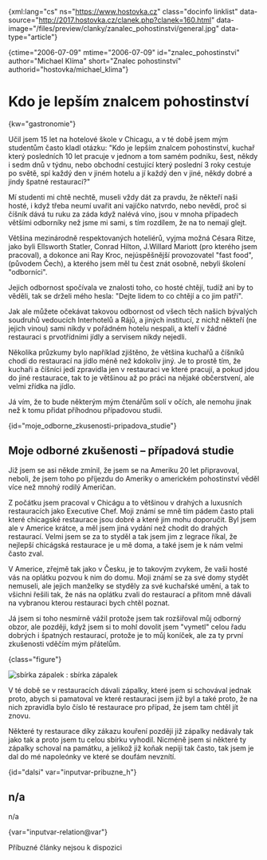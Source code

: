 
{xml:lang="cs" ns="https://www.hostovka.cz" class="docinfo linklist" data-source="http://2017.hostovka.cz/clanek.php?clanek=160.html" data-image="/files/preview/clanky/zanalec_pohostinstvi/general.jpg" data-type="article"}

{ctime="2006-07-09" mtime="2006-07-09" id="znalec\_pohostinstvi" author="Michael Klíma" short="Znalec pohostinství" authorid="hostovka/michael\_klima"}

# Kdo je lepším znalcem pohostinství

<!-- generated attribute kw by user_udpatekw.sh on 2020-05-07, do not edit -->

{kw="gastronomie"}

Učil jsem 15 let na hotelové škole v Chicagu, a v té době jsem mým studentům často kladl otázku: "Kdo je lepším znalcem pohostinství, kuchař který posledních 10 let pracuje v jednom a tom samém podniku, šest, někdy i sedm dnů v týdnu, nebo obchodní cestující který poslední 3 roky cestuje po světě, spí každý den v jiném hotelu a jí každý den v jiné, někdy dobré a jindy špatné restauraci?"

Mí studenti mi chtě nechtě, museli vždy dát za pravdu, že někteří naši hosté, i když třeba neumí uvařit ani vajíčko natvrdo, nebo nevědí, proč si číšník dává tu ruku za záda když nalévá víno, jsou v mnoha případech většími odborníky než jsme mi sami, s tím rozdílem, že na to nemají glejt.

Většina mezinárodně respektovaných hoteliérů, vyjma možná Césara Ritze, jako byli Ellsworth Statler, Conrad Hilton, J.Willard Mariott (pro kterého jsem pracoval), a dokonce ani Ray Kroc, nejúspěšnější provozovatel "fast food", (původem Čech), a kterého jsem měl tu čest znát osobně, nebyli školení "odborníci".

Jejich odbornost spočívala ve znalosti toho, co hosté chtějí, tudíž ani by to věděli, tak se drželi mého hesla: "Dejte lidem to co chtějí a co jim patří".

Jak ale můžete očekávat takovou odbornost od všech těch našich bývalých soudruhů vedoucích Interhotelů a Rájů, a jiných institucí, z nichž někteří (ne jejich vinou) sami nikdy v pořádném hotelu nespali, a kteří v žádné restauraci s prvotřídními jídly a servisem nikdy nejedli.

Několika průzkumy bylo například zjištěno, že většina kuchařů a číšníků chodí do restaurací na jídlo méně než kdokoliv jiný. Je to prostě tím, že kuchaři a číšníci jedí zpravidla jen v restauraci ve které pracují, a pokud jdou do jiné restaurace, tak to je většinou až po práci na nějaké občerstvení, ale velmi zřídka na jídlo.

Já vím, že to bude některým mým čtenářům solí v očích, ale nemohu jinak než k tomu přidat příhodnou případovou studii.

{id="moje\_odborne\_zkusenosti-pripadova_studie"}

## Moje odborné zkušenosti – případová studie

Již jsem se asi někde zmínil, že jsem se na Ameriku 20 let připravoval, neboli, že jsem toho po příjezdu do Ameriky o americkém pohostinství věděl více než mnohý rodilý Američan.

Z počátku jsem pracoval v Chicágu a to většinou v drahých a luxusních restauracích jako Executive Chef. Moji známí se mně tím pádem často ptali které chicagské restaurace jsou dobré a které jim mohu doporučit. Byl jsem ale v Americe krátce, a měl jsem jiná vydání než chodit do drahých restaurací. Velmi jsem se za to styděl a tak jsem jim z legrace říkal, že nejlepší chicágská restaurace je u mě doma, a také jsem je k nám velmi často zval.

V Americe, zřejmě tak jako v Česku, je to takovým zvykem, že vaši hosté vás na oplátku pozvou k nim do domu. Moji známí se za své domy stydět nemuseli, ale jejich manželky se styděly za své kuchařské umění, a tak to všichni řešili tak, že nás na oplátku zvali do restaurací a přitom mně dávali na vybranou kterou restauraci bych chtěl poznat.

Já jsem si toho nesmírně vážil protože jsem tak rozšiřoval můj odborný obzor, ale později, když jsem si to mohl dovolit jsem "vymetl" celou řadu dobrých i špatných restaurací, protože je to můj koníček, ale za ty první zkušenosti vděčím mým přátelům.

{class="figure"}

![sbírka zápalek][1] 
:   sbírka zápalek

V té době se v restauracích dávali zápalky, které jsem si schovával jednak proto, abych si pamatoval ve které restauraci jsem již byl a také proto, že na nich zpravidla bylo číslo té restaurace pro případ, že jsem tam chtěl jít znovu.

Některé ty restaurace díky zákazu kouření později již zápalky nedávaly tak jako tak a proto jsem tu celou sbírku vyhodil. Nicméně jsem si některé ty zápalky schoval na památku, a jelikož již koňak nepiji tak často, tak jsem je dal do mé napoleónky ve které se doufám nevznítí.

{id="dalsi" var="inputvar-pribuzne_h"}

## n/a

n/a

{var="inputvar-relation@var"}

Příbuzné články nejsou k dispozici

 [1]: http://2017.hostovka.cz/soubor/9-7-06-1.JPG

